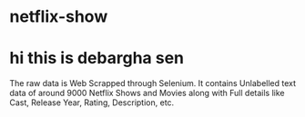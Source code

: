 # netflix-show
# hi this is debargha sen
The raw data is Web Scrapped through Selenium. It contains Unlabelled text data of around 9000 Netflix Shows and Movies along with Full details like Cast, Release Year, Rating, Description, etc.

